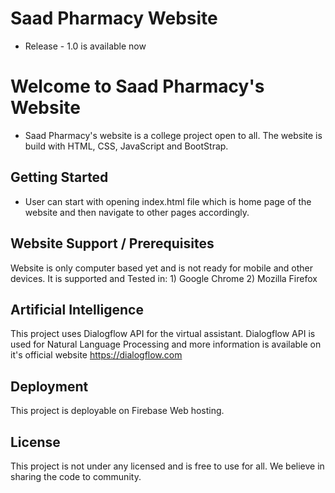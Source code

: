 # Saad Pharmacy Website

- Release - 1.0 is available now

# Welcome to Saad Pharmacy's Website

- Saad Pharmacy's website is a college project open to all. The website is build with HTML, CSS, JavaScript and BootStrap.

## Getting Started

- User can start with opening index.html file which is home page of the website and then navigate to other pages accordingly.

## Website Support / Prerequisites

Website is only computer based yet and is not ready for mobile and other devices. It is supported and Tested in:
	1) Google Chrome
	2) Mozilla Firefox

## Artificial Intelligence

This project uses Dialogflow API for the virtual assistant. Dialogflow API is used for Natural Language Processing and more information is available on it's official website https://dialogflow.com

## Deployment

This project is deployable on Firebase Web hosting.

## License

This project is not under any licensed and is free to use for all. We believe in sharing the code to community.
